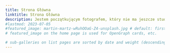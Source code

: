 ```yaml
---
title: Strona Główna
linktitle: Strona Główna 
description: Jestem początkującym fotografem, który nie ma jeszcze studia, multum sprzętu i wielkiego zaplecza ale zdecydowanie jestem osobą kreatywną, która chcę pokazywać innym coś czego jeszcze nie widzieli!
#lastmod: 2023-07-05
#featured_image: martin-martz-wRuhOOaG-Z4-unsplash.jpg # default: first image in this directory
# featured_image on the home page is used for OpenGraph cards, etc.

# sub-galleries on list pages are sorted by date and weight (descending)
---
```

